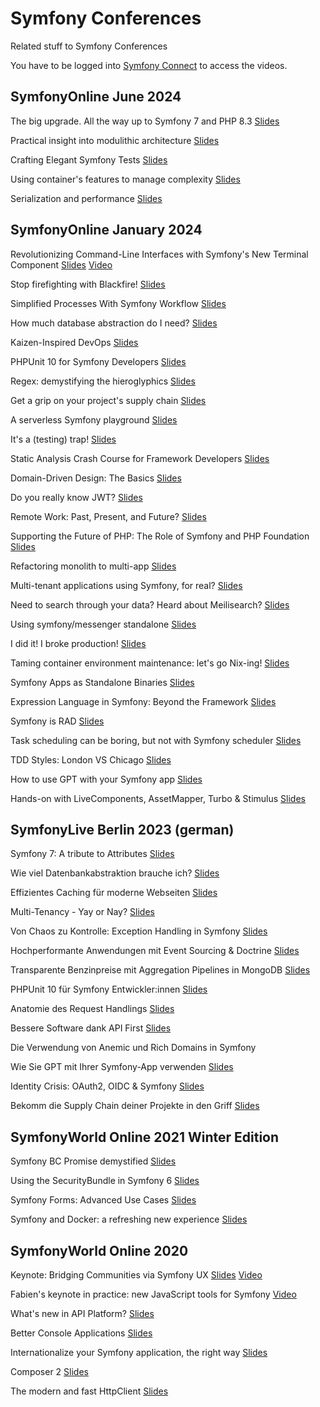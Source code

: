 # Symfony Conferences
Related stuff to Symfony Conferences

You have to be logged into [Symfony Connect](https://connect.symfony.com/login) to access the videos.



## SymfonyOnline June 2024

The big upgrade. All the way up to Symfony 7 and PHP 8.3
[Slides](https://speakerdeck.com/barelon/the-big-upgrade-all-the-way-up-to-symfony-7-and-php-8-dot-3)

Practical insight into modulithic architecture
[Slides](https://speakerdeck.com/maxbeckers/practical-insight-into-modulithic-architecture)

Crafting Elegant Symfony Tests
[Slides](https://speakerdeck.com/kbond/crafting-elegant-symfony-tests)

Using container's features to manage complexity
[Slides](https://haru-atari.com/files/conferences/advanced-symfony-container.pdf)

Serialization and performance
[Slides](https://slides.com/mathiasarlaud/symfony-live-un-serializer-sous-steroides-21e5b7)



## SymfonyOnline January 2024

Revolutionizing Command-Line Interfaces with Symfony's New Terminal Component
[Slides](https://speakerdeck.com/fabpot/the-symfony-terminal-component) 
[Video](https://live.symfony.com/account/replay/video/900)

Stop firefighting with Blackfire!
[Slides](https://speakerdeck.com/thomasdiluccio/stop-firefigthing-with-blackfire)

Simplified Processes With Symfony Workflow
[Slides](https://speakerdeck.com/brunohsouza/simplified-process-with-symfony-workflow)

How much database abstraction do I need?
[Slides](https://slidr.io/derrabus/how-much-database-abstraction-do-i-need)

Kaizen-Inspired DevOps
[Slides](https://speakerdeck.com/bbujisic/kaizen-inspired-devops)

PHPUnit 10 for Symfony Developers
[Slides](https://thephp.cc/presentations/phpunit-10-for-symfony-developers?ref=symfony)

Regex: demystifying the hieroglyphics
[Slides](https://github.com/Mupsi/regex-presentation)

Get a grip on your project's supply chain
[Slides](https://naderman.de/slippy/slides/2023-12-07-SymfonyCon-Brussels-Get-a-Grip-On-Your-Projects-Supply-Chain.pdf)

A serverless Symfony playground
[Slides](https://docs.google.com/presentation/d/1Q3RHMKRXDmcoTAyMY-GcA3CD18O-u0GGaWz0Tw0OHiA/edit?usp=sharing)

It's a (testing) trap!
[Slides](https://speakerdeck.com/leichteckig/its-a-testing-trap-common-end-to-end-pitfalls-and-how-to-solve-them)

Static Analysis Crash Course for Framework Developers
[Slides](https://speakerdeck.com/ondrejmirtes/static-analysis-crash-course-for-framework-developers)

Domain-Driven Design: The Basics
[Slides](https://speakerdeck.com/skoop/domain-driven-design-the-basics-symfonycon-2023-brussels)

Do you really know JWT?
[Slides](https://slides.com/kpn13/do-you-really-know-jwt)

Remote Work: Past, Present, and Future?
[Slides](https://speakerdeck.com/fredplais/is-remote-the-past-or-the-future-of-work)

Supporting the Future of PHP: The Role of Symfony and PHP Foundation
[Slides](https://speakerdeck.com/nicolasgrekas/symfony-php-and-its-foundation)

Refactoring monolith to multi-app
[Slides](https://speakerdeck.com/flovntp/the-forking-beast-refactoring-monolithic-projects)

Multi-tenant applications using Symfony, for real?
[Slides](https://speakerdeck.com/tucksaun/multi-tenant-applications-using-symfony-for-real)

Need to search through your data? Heard about Meilisearch?
[Slides](https://speakerdeck.com/guikingone/need-to-search-through-your-data-heard-about-meilisearch)

Using symfony/messenger standalone
[Slides](https://github.com/susannemoog/presentations/blob/main/symfony.md)

I did it! I broke production!
[Slides](https://github.com/SofLesc/talks/blob/master/I%20did%20it%20!%20I%20broke%20production%20!%20-%20SymfonyCon.pdf)

Taming container environment maintenance: let's go Nix-ing!
[Slides](https://speakerdeck.com/lolautruche/lets-go-nix-ing)

Symfony Apps as Standalone Binaries
[Slides](https://dunglas.dev/2023/12/php-and-symfony-apps-as-standalone-binaries/)

Expression Language in Symfony: Beyond the Framework
[Slides](https://rjanot.github.io/expression-language-sfcon2023)

Symfony is RAD
[Slides](https://talks.rskuipers.com/symfony-is-rad/30-minutes.html)

Task scheduling can be boring, but not with Symfony scheduler
[Slides](https://speakerdeck.com/alli83/task-scheduling-can-be-boring-but-not-with-symfony-scheduler)

TDD Styles: London VS Chicago
[Slides](https://speakerdeck.com/mollokhan/tdd-styles-london-vs-chicago)

How to use GPT with your Symfony app
[Slides](https://speakerdeck.com/el_stoffel/how-to-use-gpt-with-your-symfony-app-en)

Hands-on with LiveComponents, AssetMapper, Turbo & Stimulus
[Slides](https://speakerdeck.com/weaverryan/hands-on-with-livecomponents-assetmapper-stimulus-and-turbo)



## SymfonyLive Berlin 2023 (german)

Symfony 7: A tribute to Attributes
[Slides](https://speakerdeck.com/nicolasgrekas/symfony-7-a-tribute-to-attributes)

Wie viel Datenbankabstraktion brauche ich?
[Slides](https://slidr.io/derrabus/wie-viel-datenbankabstraktion-brauche-ich)

Effizientes Caching für moderne Webseiten
[Slides](https://speakerdeck.com/chirimoya/caching-the-uncacheable)

Multi-Tenancy - Yay or Nay?
[Slides](https://github.com/SiMoeBoe/multi-tenancy-yon-talk/blob/main/Multi-Tenancy-YayOrNay.pdf)

Von Chaos zu Kontrolle: Exception Handling in Symfony
[Slides](https://drive.google.com/file/d/1Sa-YK9vktJjSTXP4Uz6ck2WyiSkE65Hd/view?usp=sharing)

Hochperformante Anwendungen mit Event Sourcing & Doctrine
[Slides](https://thephp.cc/praesentationen/phpunit-10-fuer-symfony-entwicklerinnen?ref=symfony)

Transparente Benzinpreise mit Aggregation Pipelines in MongoDB
[Slides](https://speakerdeck.com/xabbuh/anatomie-des-request-handlings)

PHPUnit 10 für Symfony Entwickler:innen
[Slides](https://speakerdeck.com/maxbeckers/bessere-software-dank-api-first)

Anatomie des Request Handlings
[Slides](https://speakerdeck.com/el_stoffel/how-to-use-gpt-and-symfony-with-your-app-de)

Bessere Software dank API First
[Slides](https://speakerdeck.com/maxbeckers/bessere-software-dank-api-first)

Die Verwendung von Anemic und Rich Domains in Symfony

Wie Sie GPT mit Ihrer Symfony-App verwenden
[Slides](https://speakerdeck.com/el_stoffel/how-to-use-gpt-and-symfony-with-your-app-de)

Identity Crisis: OAuth2, OIDC & Symfony
[Slides](https://speakerdeck.com/dbrumann/identity-crisis-oauth2-oidc-and-symfony)

Bekomm die Supply Chain deiner Projekte in den Griff
[Slides](https://naderman.de/slippy/slides/2023-10-06-SymfonyLive-Berlin-Bekomm-die-Supply-Chain-deiner-Projekte-in-den-Griff.pdf)



## SymfonyWorld Online 2021 Winter Edition

Symfony BC Promise demystified
[Slides](https://slides.com/chalasr/symfonybc-promise-demystifed)

Using the SecurityBundle in Symfony 6
[Slides](https://wouterj.nl/2021/12/security-winterworld21)

Symfony Forms: Advanced Use Cases
[Slides](https://speakerdeck.com/alexandresalome/symfony-forms-advanced-use-cases)

Symfony and Docker: a refreshing new experience
[Slides](https://dunglas.dev/2021/12/symfonys-new-native-docker-support-symfony-world/)



## SymfonyWorld Online 2020

Keynote: Bridging Communities via Symfony UX
[Slides](https://speakerdeck.com/fabpot/symfony-ux)
[Video](https://live.symfony.com/account/replay/video/515)

Fabien's keynote in practice: new JavaScript tools for Symfony
[Video](https://live.symfony.com/account/replay/video/530)

What's new in API Platform?
[Slides](https://dunglas.dev/2020/12/api-platform-2-6-php-8-support-next-js-and-nuxt-js-app-generator-caddy-server-activitypub-and-much-more/)

Better Console Applications
[Slides](https://speakerdeck.com/el_stoffel/better-console-applications-symfonyworld-2020)

Internationalize your Symfony application, the right way
[Slides](https://speakerdeck.com/welcomattic/internationalize-your-symfony-application-the-right-way)

Composer 2
[Slides](https://naderman.de/slippy/slides/2020-12-04-SymfonyWorld-Online-2020-Composer-2.pdf)

The modern and fast HttpClient
[Slides](https://speakerdeck.com/brunohsouza/the-modern-and-fast-httpclient)
